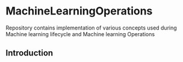 # MachineLearningOperations
Repository contains implementation of  various concepts used during Machine learning lifecycle  and  Machine learning Operations 

<h2> Introduction </h2>

